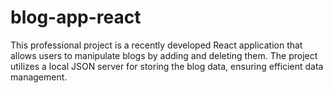 # blog-app-react
This professional project is a recently developed React application that allows users to manipulate blogs by adding and deleting them. The project utilizes a local JSON server for storing the blog data, ensuring efficient data management.

